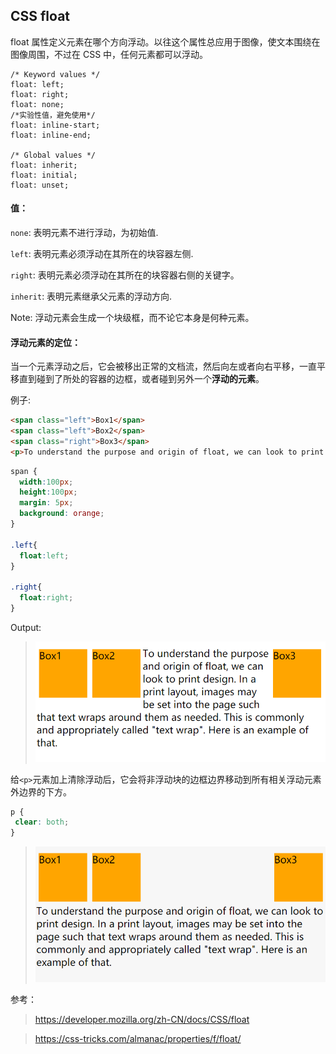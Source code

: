 CSS float
---

float 属性定义元素在哪个方向浮动。以往这个属性总应用于图像，使文本围绕在图像周围，不过在 CSS 中，任何元素都可以浮动。

~~~
/* Keyword values */
float: left;
float: right;
float: none;
/*实验性值，避免使用*/
float: inline-start;
float: inline-end;

/* Global values */
float: inherit;
float: initial;
float: unset;
~~~

#### 值：

`none`: 表明元素不进行浮动，为初始值.

`left`: 表明元素必须浮动在其所在的块容器左侧.

`right`: 表明元素必须浮动在其所在的块容器右侧的关键字。

`inherit`: 表明元素继承父元素的浮动方向.


Note: 浮动元素会生成一个块级框，而不论它本身是何种元素。

#### 浮动元素的定位：

当一个元素浮动之后，它会被移出正常的文档流，然后向左或者向右平移，一直平移直到碰到了所处的容器的边框，或者碰到另外一个**浮动的元素**。

例子:
~~~html
<span class="left">Box1</span>
<span class="left">Box2</span>
<span class="right">Box3</span>
<p>To understand the purpose and origin of float, we can look to print design. In a print layout, images may be set into the page such that text wraps around them as needed. This is commonly and appropriately called "text wrap". Here is an example of that.</p>
~~~
~~~css
span {
  width:100px;
  height:100px;
  margin: 5px;
  background: orange;
}

.left{
  float:left;
}

.right{
  float:right;
}
~~~

Output:

>![](./raw/images/output1.png)

给``<p>``元素加上清除浮动后，它会将非浮动块的边框边界移动到所有相关浮动元素外边界的下方。

~~~css
p {
 clear: both;
}
~~~

>![](./raw/images/output2.png)

参考：

>https://developer.mozilla.org/zh-CN/docs/CSS/float

>https://css-tricks.com/almanac/properties/f/float/

